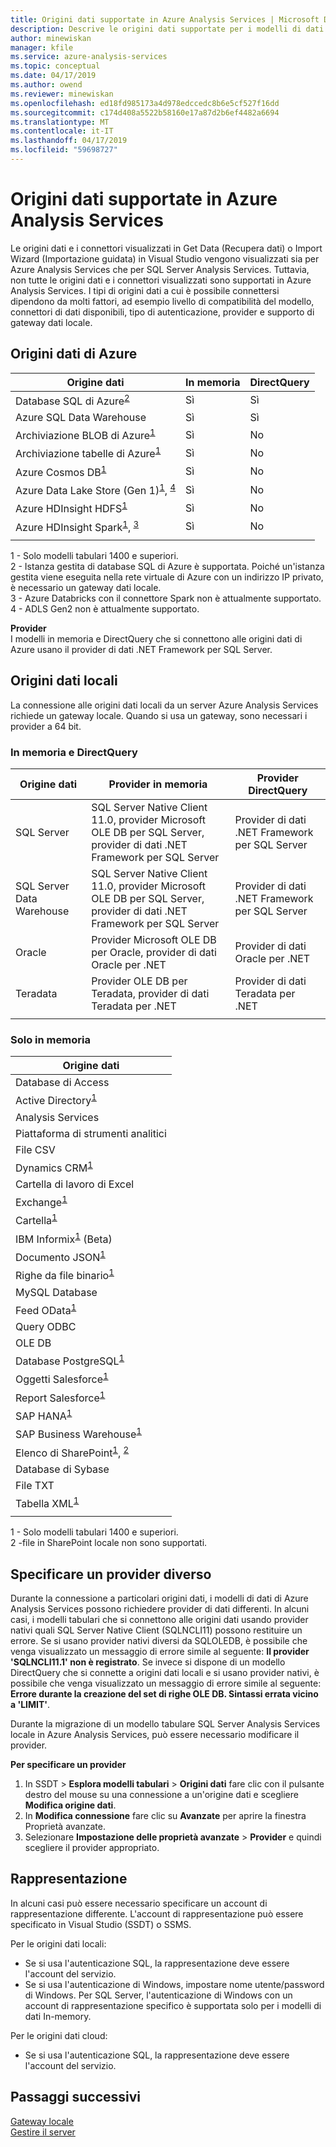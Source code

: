 ```yaml
---
title: Origini dati supportate in Azure Analysis Services | Microsoft Docs
description: Descrive le origini dati supportate per i modelli di dati di Azure Analysis Services.
author: minewiskan
manager: kfile
ms.service: azure-analysis-services
ms.topic: conceptual
ms.date: 04/17/2019
ms.author: owend
ms.reviewer: minewiskan
ms.openlocfilehash: ed18fd985173a4d978edccedc8b6e5cf527f16dd
ms.sourcegitcommit: c174d408a5522b58160e17a87d2b6ef4482a6694
ms.translationtype: MT
ms.contentlocale: it-IT
ms.lasthandoff: 04/17/2019
ms.locfileid: "59698727"
---
```

# <a name="data-sources-supported-in-azure-analysis-services"></a>Origini dati supportate in Azure Analysis Services

Le origini dati e i connettori visualizzati in Get Data (Recupera dati) o Import Wizard (Importazione guidata) in Visual Studio vengono visualizzati sia per Azure Analysis Services che per SQL Server Analysis Services. Tuttavia, non tutte le origini dati e i connettori visualizzati sono supportati in Azure Analysis Services. I tipi di origini dati a cui è possibile connettersi dipendono da molti fattori, ad esempio livello di compatibilità del modello, connettori di dati disponibili, tipo di autenticazione, provider e supporto di gateway dati locale. 

## <a name="azure-data-sources"></a>Origini dati di Azure

|Origine dati  |In memoria  |DirectQuery  |
|---------|---------|---------|
|Database SQL di Azure<sup>[2](#azsqlmanaged)</sup>     |   Sì      |    Sì      |
|Azure SQL Data Warehouse     |   Sì      |   Sì       |
|Archiviazione BLOB di Azure<sup>[1](#tab1400a)</sup>     |   Sì       |    No       |
|Archiviazione tabelle di Azure<sup>[1](#tab1400a)</sup>    |   Sì       |    No       |
|Azure Cosmos DB<sup>[1](#tab1400a)</sup>     |  Sì        |  No         |
|Azure Data Lake Store (Gen 1)<sup>[1](#tab1400a)</sup>, <sup>[4](#gen2)</sup>      |   Sì       |    No       |
|Azure HDInsight HDFS<sup>[1](#tab1400a)</sup>     |     Sì     |   No        |
|Azure HDInsight Spark<sup>[1](#tab1400a)</sup>, <sup>[3](#databricks)</sup>     |   Sì       |   No        |
||||

<a name="tab1400a">1</a> - Solo modelli tabulari 1400 e superiori.   
<a name="azsqlmanaged">2</a> - Istanza gestita di database SQL di Azure è supportata. Poiché un'istanza gestita viene eseguita nella rete virtuale di Azure con un indirizzo IP privato, è necessario un gateway dati locale.   
<a name="databricks">3</a> - Azure Databricks con il connettore Spark non è attualmente supportato.   
<a name="gen2">4</a> - ADLS Gen2 non è attualmente supportato.


**Provider**   
I modelli in memoria e DirectQuery che si connettono alle origini dati di Azure usano il provider di dati .NET Framework per SQL Server.

## <a name="on-premises-data-sources"></a>Origini dati locali

La connessione alle origini dati locali da un server Azure Analysis Services richiede un gateway locale. Quando si usa un gateway, sono necessari i provider a 64 bit.

### <a name="in-memory-and-directquery"></a>In memoria e DirectQuery

|Origine dati | Provider in memoria | Provider DirectQuery |
|  --- | --- | --- |
| SQL Server |SQL Server Native Client 11.0, provider Microsoft OLE DB per SQL Server, provider di dati .NET Framework per SQL Server | Provider di dati .NET Framework per SQL Server |
| SQL Server Data Warehouse |SQL Server Native Client 11.0, provider Microsoft OLE DB per SQL Server, provider di dati .NET Framework per SQL Server | Provider di dati .NET Framework per SQL Server |
| Oracle |Provider Microsoft OLE DB per Oracle, provider di dati Oracle per .NET |Provider di dati Oracle per .NET |
| Teradata |Provider OLE DB per Teradata, provider di dati Teradata per .NET |Provider di dati Teradata per .NET |
| | | |

### <a name="in-memory-only"></a>Solo in memoria

|Origine dati  |  
|---------|
|Database di Access     |  
|Active Directory<sup>[1](#tab1400b)</sup>     |  
|Analysis Services     |  
|Piattaforma di strumenti analitici     |  
|File CSV  |
|Dynamics CRM<sup>[1](#tab1400b)</sup>     |  
|Cartella di lavoro di Excel     |  
|Exchange<sup>[1](#tab1400b)</sup>     |  
|Cartella<sup>[1](#tab1400b)</sup>     |
|IBM Informix<sup>[1](#tab1400b)</sup> (Beta) |
|Documento JSON<sup>[1](#tab1400b)</sup>     |  
|Righe da file binario<sup>[1](#tab1400b)</sup>     | 
|MySQL Database     | 
|Feed OData<sup>[1](#tab1400b)</sup>     |  
|Query ODBC     | 
|OLE DB     |   
|Database PostgreSQL<sup>[1](#tab1400b)</sup>    | 
|Oggetti Salesforce<sup>[1](#tab1400b)</sup> |  
|Report Salesforce<sup>[1](#tab1400b)</sup> |
|SAP HANA<sup>[1](#tab1400b)</sup>    |  
|SAP Business Warehouse<sup>[1](#tab1400b)</sup>    |  
|Elenco di SharePoint<sup>[1](#tab1400b)</sup>, <sup> [2](#filesSP)</sup>     |   
|Database di Sybase     |  
|File TXT  |
|Tabella XML<sup>[1](#tab1400b)</sup>    |  
||
 
<a name="tab1400b">1</a> - Solo modelli tabulari 1400 e superiori.   
<a name="filesSP">2</a> -file in SharePoint locale non sono supportati.

## <a name="specifying-a-different-provider"></a>Specificare un provider diverso

Durante la connessione a particolari origini dati, i modelli di dati di Azure Analysis Services possono richiedere provider di dati differenti. In alcuni casi, i modelli tabulari che si connettono alle origini dati usando provider nativi quali SQL Server Native Client (SQLNCLI11) possono restituire un errore. Se si usano provider nativi diversi da SQLOLEDB, è possibile che venga visualizzato un messaggio di errore simile al seguente: **Il provider 'SQLNCLI11.1' non è registrato**. Se invece si dispone di un modello DirectQuery che si connette a origini dati locali e si usano provider nativi, è possibile che venga visualizzato un messaggio di errore simile al seguente: **Errore durante la creazione del set di righe OLE DB. Sintassi errata vicino a 'LIMIT'**.

Durante la migrazione di un modello tabulare SQL Server Analysis Services locale in Azure Analysis Services, può essere necessario modificare il provider.

**Per specificare un provider**

1. In SSDT > **Esplora modelli tabulari** > **Origini dati** fare clic con il pulsante destro del mouse su una connessione a un'origine dati e scegliere **Modifica origine dati**.
2. In **Modifica connessione** fare clic su **Avanzate** per aprire la finestra Proprietà avanzate.
3. Selezionare **Impostazione delle proprietà avanzate** > **Provider** e quindi scegliere il provider appropriato.

## <a name="impersonation"></a>Rappresentazione
In alcuni casi può essere necessario specificare un account di rappresentazione differente. L'account di rappresentazione può essere specificato in Visual Studio (SSDT) o SSMS.

Per le origini dati locali:

* Se si usa l'autenticazione SQL, la rappresentazione deve essere l'account del servizio.
* Se si usa l'autenticazione di Windows, impostare nome utente/password di Windows. Per SQL Server, l'autenticazione di Windows con un account di rappresentazione specifico è supportata solo per i modelli di dati In-memory.

Per le origini dati cloud:

* Se si usa l'autenticazione SQL, la rappresentazione deve essere l'account del servizio.

## <a name="next-steps"></a>Passaggi successivi
[Gateway locale](analysis-services-gateway.md)   
[Gestire il server](analysis-services-manage.md)   

